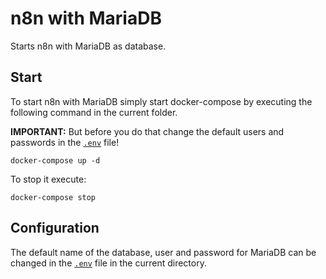 # n8n with MariaDB

Starts n8n with MariaDB as database.

## Start

To start n8n with MariaDB simply start docker-compose by executing the following
command in the current folder.

**IMPORTANT:** But before you do that change the default users and passwords in the [`.env`](.env) file!

```
docker-compose up -d
```

To stop it execute:

```
docker-compose stop
```

## Configuration

The default name of the database, user and password for MariaDB can be changed in the [`.env`](.env) file in the current directory.
